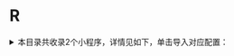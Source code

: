 # R
<details>
<summary>
本目录共收录2个小程序，详情见如下，单击导入对应配置：
</summary>

- [瑞幸咖啡](surge:///install-module?url=https%3A%2F%2Fraw.githubusercontent.com%2FzirawellRule%2FSurge%2FAdblock%2FApplet%2FWechat%2FR%2F%E7%91%9E%E5%B9%B8%E5%92%96%E5%95%A1%2Flkcoffee.sgmodule)
- [融柳大铁牛](surge:///install-module?url=https%3A%2F%2Fraw.githubusercontent.com%2FzirawellRule%2FSurge%2FAdblock%2FApplet%2FWechat%2FR%2F%E8%9E%8D%E6%9F%B3%E5%A4%A7%E9%93%81%E7%89%9B%2Frongliu.sgmodule)

</details>